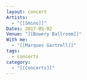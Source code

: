 ```yaml
---
layout: concert
Artists:
  - "[[Smino]]"
Dates: 2017-05-02
Venue: "[[Bowery Ballroom]]"
With me:
  - "[[Marques Gartrell]]"
tags:
  - concerts
category:
  - "[[Concerts]]"
---
```

